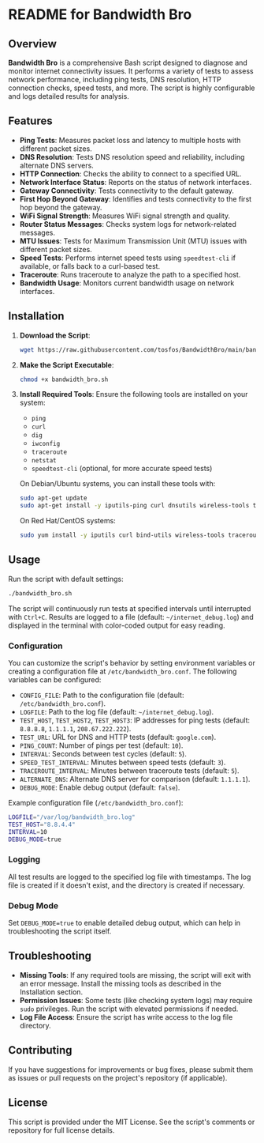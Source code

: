# README for Bandwidth Bro

## Overview

**Bandwidth Bro** is a comprehensive Bash script designed to diagnose and monitor internet connectivity issues. It performs a variety of tests to assess network performance, including ping tests, DNS resolution, HTTP connection checks, speed tests, and more. The script is highly configurable and logs detailed results for analysis.

## Features

- **Ping Tests**: Measures packet loss and latency to multiple hosts with different packet sizes.
- **DNS Resolution**: Tests DNS resolution speed and reliability, including alternate DNS servers.
- **HTTP Connection**: Checks the ability to connect to a specified URL.
- **Network Interface Status**: Reports on the status of network interfaces.
- **Gateway Connectivity**: Tests connectivity to the default gateway.
- **First Hop Beyond Gateway**: Identifies and tests connectivity to the first hop beyond the gateway.
- **WiFi Signal Strength**: Measures WiFi signal strength and quality.
- **Router Status Messages**: Checks system logs for network-related messages.
- **MTU Issues**: Tests for Maximum Transmission Unit (MTU) issues with different packet sizes.
- **Speed Tests**: Performs internet speed tests using `speedtest-cli` if available, or falls back to a curl-based test.
- **Traceroute**: Runs traceroute to analyze the path to a specified host.
- **Bandwidth Usage**: Monitors current bandwidth usage on network interfaces.

## Installation

1. **Download the Script**:
   ```bash
   wget https://raw.githubusercontent.com/tosfos/BandwidthBro/main/bandwidth_bro.sh -O bandwidth_bro.sh
   ```

2. **Make the Script Executable**:
   ```bash
   chmod +x bandwidth_bro.sh
   ```

3. **Install Required Tools**:
   Ensure the following tools are installed on your system:
   - `ping`
   - `curl`
   - `dig`
   - `iwconfig`
   - `traceroute`
   - `netstat`
   - `speedtest-cli` (optional, for more accurate speed tests)

   On Debian/Ubuntu systems, you can install these tools with:
   ```bash
   sudo apt-get update
   sudo apt-get install -y iputils-ping curl dnsutils wireless-tools traceroute net-tools speedtest-cli
   ```

   On Red Hat/CentOS systems:
   ```bash
   sudo yum install -y iputils curl bind-utils wireless-tools traceroute net-tools speedtest-cli
   ```

## Usage

Run the script with default settings:
```bash
./bandwidth_bro.sh
```

The script will continuously run tests at specified intervals until interrupted with `Ctrl+C`. Results are logged to a file (default: `~/internet_debug.log`) and displayed in the terminal with color-coded output for easy reading.

### Configuration

You can customize the script's behavior by setting environment variables or creating a configuration file at `/etc/bandwidth_bro.conf`. The following variables can be configured:

- `CONFIG_FILE`: Path to the configuration file (default: `/etc/bandwidth_bro.conf`).
- `LOGFILE`: Path to the log file (default: `~/internet_debug.log`).
- `TEST_HOST`, `TEST_HOST2`, `TEST_HOST3`: IP addresses for ping tests (default: `8.8.8.8`, `1.1.1.1`, `208.67.222.222`).
- `TEST_URL`: URL for DNS and HTTP tests (default: `google.com`).
- `PING_COUNT`: Number of pings per test (default: `10`).
- `INTERVAL`: Seconds between test cycles (default: `5`).
- `SPEED_TEST_INTERVAL`: Minutes between speed tests (default: `3`).
- `TRACEROUTE_INTERVAL`: Minutes between traceroute tests (default: `5`).
- `ALTERNATE_DNS`: Alternate DNS server for comparison (default: `1.1.1.1`).
- `DEBUG_MODE`: Enable debug output (default: `false`).

Example configuration file (`/etc/bandwidth_bro.conf`):
```bash
LOGFILE="/var/log/bandwidth_bro.log"
TEST_HOST="8.8.4.4"
INTERVAL=10
DEBUG_MODE=true
```

### Logging

All test results are logged to the specified log file with timestamps. The log file is created if it doesn't exist, and the directory is created if necessary.

### Debug Mode

Set `DEBUG_MODE=true` to enable detailed debug output, which can help in troubleshooting the script itself.

## Troubleshooting

- **Missing Tools**: If any required tools are missing, the script will exit with an error message. Install the missing tools as described in the Installation section.
- **Permission Issues**: Some tests (like checking system logs) may require `sudo` privileges. Run the script with elevated permissions if needed.
- **Log File Access**: Ensure the script has write access to the log file directory.

## Contributing

If you have suggestions for improvements or bug fixes, please submit them as issues or pull requests on the project's repository (if applicable).

## License

This script is provided under the MIT License. See the script's comments or repository for full license details.
